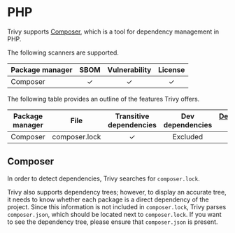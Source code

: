 # PHP

Trivy supports [Composer][composer], which is a tool for dependency management in PHP.

The following scanners are supported.

| Package manager | SBOM  | Vulnerability | License |
| --------------- | :---: | :-----------: | :-----: |
| Composer        |   ✓   |       ✓       |    ✓    |

The following table provides an outline of the features Trivy offers.


| Package manager | File          | Transitive dependencies | Dev dependencies | [Dependency graph][dependench-graph] | Position |
|-----------------|---------------|:-----------------------:|:----------------:|:------------------------------------:|:--------:|
| Composer        | composer.lock |            ✓            |     Excluded     |                  ✓                   |    ✓     |

## Composer
In order to detect dependencies, Trivy searches for `composer.lock`.

Trivy also supports dependency trees; however, to display an accurate tree, it needs to know whether each package is a direct dependency of the project.
Since this information is not included in `composer.lock`, Trivy parses `composer.json`, which should be located next to `composer.lock`.
If you want to see the dependency tree, please ensure that `composer.json` is present.

[composer]: https://getcomposer.org/
[dependench-graph]: ../../configuration/reporting.md#show-origins-of-vulnerable-dependencies